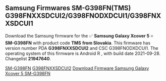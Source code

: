 <h2>Samsung Firmwares SM-G398FN(TMS) G398FNXXSDCUI2/G398FNODXDCUI1/G398FNXXSDCUI1</h2>
Download the Samsung firmware for the ✅ <strong>Samsung Galaxy Xcover 5 </strong> ⭐ <strong>SM-G398FN</strong> with product code <strong>TMS</strong> <strong> from Slovakia</strong>. This firmware has version number PDA <strong>G398FNXXSDCUI2</strong> and CSC G398FNODXDCUI1. The operating system of this firmware is Android R , with build date 2021-09-28. Changelist <strong>21947640</strong>.


[SM-G398FN](https://samfirm.shop/samsung/model/SM-G398FN)
[G398FNXXSDCUI2](https://samfirm.shop/samsung/pda/G398FNXXSDCUI2)
[Download Firmware Samsung Galaxy Xcover 5 SM-G398FN](https://samfirm.shop/samsung/firmware/460739)
